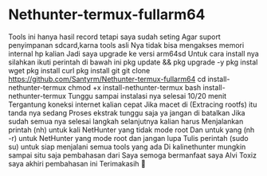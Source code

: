 # Nethunter-termux-fullarm64
Tools ini hanya hasil record tetapi saya sudah seting
Agar suport penyimpanan sdcard,karna tools asli
Nya tidak bisa mengakses memori internal hp kalian
Jadi saya upgrade ke versi arm64sd
Untuk cara install nya silahkan ikuti perintah di bawah ini
pkg update && pkg upgrade -y
pkg instal wget
pkg install curl
pkg install git
git clone https://github.com/Santyrm/Nethunter-termux-fullarm64
cd install-nethunter-termux
chmod +x install-nethunter-termux
bash install-nethunter-termux
Tunggu sampai instalasi nya selesai 10/20 menit
Tergantung koneksi internet kalian cepat
Jika macet di (Extracing rootfs) itu tanda nya sedang
Proses ekstrak tunggu saja ya jangan di batalkan
Jika sudah semua nya selesai langkah selanjutnya kalian harus
Menjalankan printah (nh) untuk kali NetHunter yang tidak mode root
Dan untuk yang (nh -r) untuk NetHunter yang mode root dan jangan lupa
Tulis perintah (sudo su) untuk siap menjalani semua tools yang ada
Di kalinethunter mungkin sampai situ saja pembahasan dari
Saya semoga bermanfaat saya Alvi Toxiz saya akhiri pembahasan ini Terimakasih 🙏
